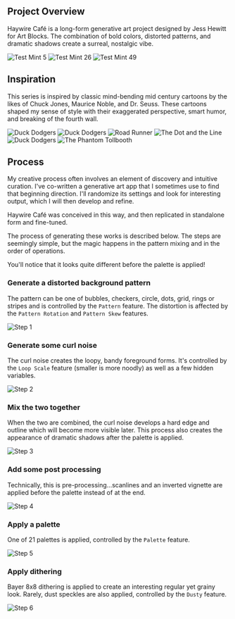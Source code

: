 
## Project Overview
Haywire Café is a long-form generative art project designed by Jess Hewitt for Art Blocks. The combination of bold colors, distorted patterns, and dramatic shadows create a surreal, nostalgic vibe.  

![Test Mint 5](./images/test5.png)
![Test Mint 26](./images/test26.png)
![Test Mint 49](./images/test49.png)

## Inspiration
This series is inspired by classic mind-bending mid century cartoons by the likes of Chuck Jones, Maurice Noble, and Dr. Seuss. These cartoons shaped my sense of style with their exaggerated perspective, smart humor, and breaking of the fourth wall.

![Duck Dodgers](./images/inspiration/9c8087b79ac0946d9e678c36021ac64b.png)
![Duck Dodgers](./images/inspiration/bceee32a3de89184613aa226334a32ec--warner-brothers-warner-bros.jpg)
![Road Runner](./images/inspiration/mauricenoblebackground.jpg) 
![The Dot and the Line](./images/inspiration/The_dot_and_the_line.jpg) 
![Duck Dodgers](./images/inspiration/tumblr_08d3548ae6d7ba5541effe68d9e427f4_674a518c_540.jpg)
![The Phantom Tollbooth](./images/inspiration/tumblr_oxf2keO01U1rsovmko1_r1_1280.jpg)

## Process
My creative process often involves an element of discovery and intuitive curation. I've co-written a generative art app that I sometimes use to find that beginning direction. I'll randomize its settings and look for interesting output, which I will then develop and refine.  

Haywire Café was conceived in this way, and then replicated in standalone form and fine-tuned.  

The process of generating these works is described below. The steps are seemingly simple, but the magic happens in the pattern mixing and in the order of operations.  

You'll notice that it looks quite different before the palette is applied!

### Generate a distorted background pattern  

The pattern can be one of bubbles, checkers, circle, dots, grid, rings or stripes and is controlled by the `Pattern` feature. The distortion is affected by the `Pattern Rotation` and `Pattern Skew` features.

![Step 1](./images/process/1-pattern.png)

### Generate some curl noise  

The curl noise creates the loopy, bandy foreground forms. It's controlled by the `Loop Scale` feature (smaller is more noodly) as well as a few hidden variables.

![Step 2](./images/process/2-curlnoise.png)

### Mix the two together  

When the two are combined, the curl noise develops a hard edge and outline which will become more visible later. This process also creates the appearance of dramatic shadows after the palette is applied.

![Step 3](./images/process/3-mix.png)

### Add some post processing  

Technically, this is pre-processing...scanlines and an inverted vignette are applied before the palette instead of at the end.

![Step 4](./images/process/4-scanlinesvignette.png)

### Apply a palette  

One of 21 palettes is applied, controlled by the `Palette` feature. 

![Step 5](./images/process/5-palette.png)

### Apply dithering  

Bayer 8x8 dithering is applied to create an interesting regular yet grainy look. Rarely, dust speckles are also applied, controlled by the `Dusty` feature.

![Step 6](./images/process/6-dither.png)

## 